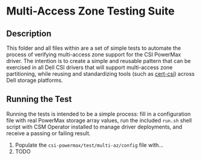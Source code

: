 # Multi-Access Zone Testing Suite

## Description
This folder and all files within are a set of simple tests to automate the process of verifying multi-access zone support for the CSI PowerMax driver. The intention is to create a simple and reusable pattern that can be exercised in all Dell CSI drivers that will support multi-access zone partitioning, while reusing and standardizing tools (such as [cert-csi](https://github.com/dell/cert-csi)) across Dell storage platforms. 

## Running the Test 
Running the tests is intended to be a simple process: fill in a configuration file with real PowerMax storage array values, run the included `run.sh` shell script with CSM Operator installed to manage driver deployments, and receive a passing or failing result. 

1. Populate the `csi-powermax/test/multi-az/config` file with...
2. TODO